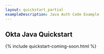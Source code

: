 ```yaml
---
layout: quickstart_partial
exampleDescription: Java Auth Code Example
---
```


## Okta Java Quickstart

{% include quickstart-coming-soon.html %}